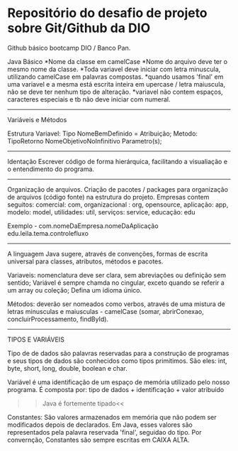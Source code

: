 # Repositório do desafio de projeto sobre Git/Github da DIO

Github básico bootcamp DIO / Banco Pan.
 
Java Básico
*Nome da classe em camelCase
*Nome do arquivo deve ter o mesmo nome da classe.
*Toda variavel deve iniciar com letra minuscula, utilizando camelCase em palavras compostas.
*quando usamos 'final' em uma variavel e a mesma está escrita inteira em upercase / letra maiuscula, não se deve ter nenhum tipo de alteração.
*variavel não contem espaços, caracteres especiais e tb não deve iniciar com numeral.

-----------------------------------------------------------------

Variáveis e Métodos

Estrutura
Variavel: Tipo NomeBemDefinido = Atribuição;
Metodo:  TipoRetorno NomeObjetivoNoInfinitivo Parametro(s);

------------------------------------------------------------------

Identação
Escrever código de forma hierárquica, facilitando a visualiação e o entendimento do programa.

--------------------------------------------------------

Organização de arquivos.
Criação de pacotes / packages para organização de arquivos (código fonte) na estrutura do projeto.
Empresas contem seguitos: comercial: com, organizacional : org, opensource, aplicação: app, modelo: model, utilidades: util, serviços: service, educação: edu

Exemplo - com.nomeDaEmpresa.nomeDaAplicação 
          edu.leila.tema.controlefluxo

--------------------------------------------------------

A linguagem Java sugere, através de convenções, formas de escrita universal para classes, atributos, métodos e pacotes.

Variaveis: nomenclatura deve ser clara, sem abreviações ou definição sem sentido;
Variável é sempre chamda no cingular, exceto quando se referir a um array ou coleção;
Defina um idioma único.

Métodos: deverão ser nomeados como verbos, através de uma mistura de letras minusculas e maiusculas - camelCase (somar, abrirConexao, concluirProcessamento, findById).

---------------------------------------------------------------

TIPOS E VARIÁVEIS

Tipo de de dados são palavras reservadas para a construção de programas e seus tipos de dados são conhecidos como tipos primitimos. São eles: int, byte, short, long, double, boolean e char.

Variável é uma identificação de um espaço de memória utilizado pelo nosso programa. É composta por:
tipo de dados + identificação + valor atribuído
>>Java é fortemente tipado<<

Constantes: 
São valores armazenados em memória que não podem ser modificados depois de declarados. Em Java, esses valores são representados pela palavra reservada 'final', seguidao do tipo.
Por convernção, Constantes são sempre escritas em CAIXA ALTA. 